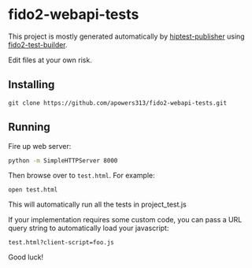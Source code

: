 # fido2-webapi-tests

This project is mostly generated automatically by [hiptest-publisher](https://github.com/hiptest/hiptest-publisher) using [fido2-test-builder](https://github.com/apowers313/fido2-test-builder).

Edit files at your own risk.

## Installing

`git clone https://github.com/apowers313/fido2-webapi-tests.git`

## Running

Fire up web server:
``` bash
python -m SimpleHTTPServer 8000
```

Then browse over to `test.html`. For example:
```
open test.html
```

This will automatically run all the tests in project_test.js

If your implementation requires some custom code, you can pass a URL query string to automatically load your javascript:
```
test.html?client-script=foo.js
```

Good luck!